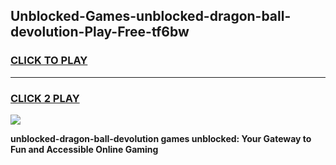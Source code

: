 
## Unblocked-Games-unblocked-dragon-ball-devolution-Play-Free-tf6bw
<h3>
<a href="https://premium76.site?title=unblocked-dragon-ball-devolution&ref=18A">CLICK TO PLAY</a></h3>
<hr>

<h3>
<a href="https://premium76.site?title=unblocked-dragon-ball-devolution&ref=18A">CLICK 2 PLAY</a>
  
</h3>

<a href="https://premium76.site?title=unblocked-dragon-ball-devolution&ref=18A"><img src="https://clearcache.store/games.png"></a>


**unblocked-dragon-ball-devolution games unblocked: Your Gateway to Fun and Accessible Online Gaming**
